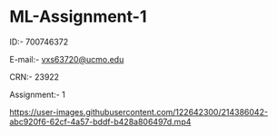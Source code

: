 # ML-Assignment-1


ID:- 700746372


E-mail:- vxs63720@ucmo.edu


CRN:- 23922


Assignment:- 1



https://user-images.githubusercontent.com/122642300/214386042-abc920f6-62cf-4a57-bddf-b428a806497d.mp4

